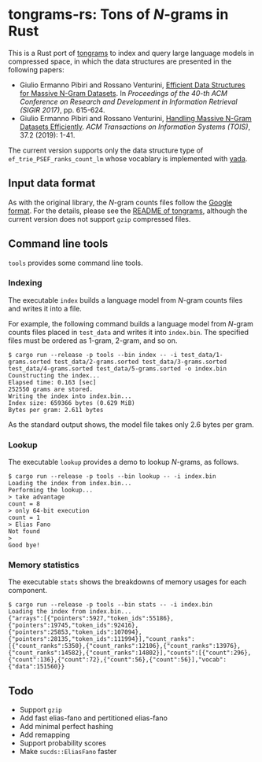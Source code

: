 # tongrams-rs: Tons of *N*-grams in Rust

This is a Rust port of [tongrams](https://github.com/jermp/tongrams) to index and query large language models in compressed space, in which the data structures are presented in the following papers:

 - Giulio Ermanno Pibiri and Rossano Venturini, [Efficient Data Structures for Massive N-Gram Datasets](https://doi.org/10.1145/3077136.3080798). In *Proceedings of the 40-th ACM Conference on Research and Development in Information Retrieval (SIGIR 2017)*, pp. 615-624.
 - Giulio Ermanno Pibiri and Rossano Venturini, [Handling Massive N-Gram Datasets Efficiently](https://doi.org/10.1145/3302913). *ACM Transactions on Information Systems (TOIS)*, 37.2 (2019): 1-41.

The current version supports only the data structure type of `ef_trie_PSEF_ranks_count_lm` whose vocablary is implemented with [yada](https://github.com/takuyaa/yada).

## Input data format

As with the original library, the *N*-gram counts files follow the [Google format](http://storage.googleapis.com/books/ngrams/books/datasetsv2.html).
For the details, please see the [README of tongrams](https://github.com/jermp/tongrams/blob/master/README.md), although the current version does not support `gzip` compressed files.

## Command line tools

`tools` provides some command line tools.

### Indexing

The executable `index` builds a language model from *N*-gram counts files and writes it into a file.

For example, the following command builds a language model from *N*-gram counts files placed in `test_data` and writes it into `index.bin`. The specified files must be ordered as 1-gram, 2-gram, and so on.

```
$ cargo run --release -p tools --bin index -- -i test_data/1-grams.sorted test_data/2-grams.sorted test_data/3-grams.sorted test_data/4-grams.sorted test_data/5-grams.sorted -o index.bin
Counstructing the index...
Elapsed time: 0.163 [sec]
252550 grams are stored.
Writing the index into index.bin...
Index size: 659366 bytes (0.629 MiB)
Bytes per gram: 2.611 bytes
```

As the standard output shows, the model file takes only 2.6 bytes per gram.

### Lookup

The executable `lookup` provides a demo to lookup *N*-grams, as follows.

```
$ cargo run --release -p tools --bin lookup -- -i index.bin 
Loading the index from index.bin...
Performing the lookup...
> take advantage
count = 8
> only 64-bit execution
count = 1
> Elias Fano
Not found
> 
Good bye!
```

### Memory statistics

The executable `stats` shows the breakdowns of memory usages for each component.

```
$ cargo run --release -p tools --bin stats -- -i index.bin
Loading the index from index.bin...
{"arrays":[{"pointers":5927,"token_ids":55186},{"pointers":19745,"token_ids":92416},{"pointers":25853,"token_ids":107094},{"pointers":28135,"token_ids":111994}],"count_ranks":[{"count_ranks":5350},{"count_ranks":12106},{"count_ranks":13976},{"count_ranks":14582},{"count_ranks":14802}],"counts":[{"count":296},{"count":136},{"count":72},{"count":56},{"count":56}],"vocab":{"data":151560}}
```

## Todo

- Support `gzip`
- Add fast elias-fano and pertitioned elias-fano
- Add minimal perfect hashing
- Add remapping
- Support probability scores
- Make `sucds::EliasFano` faster

